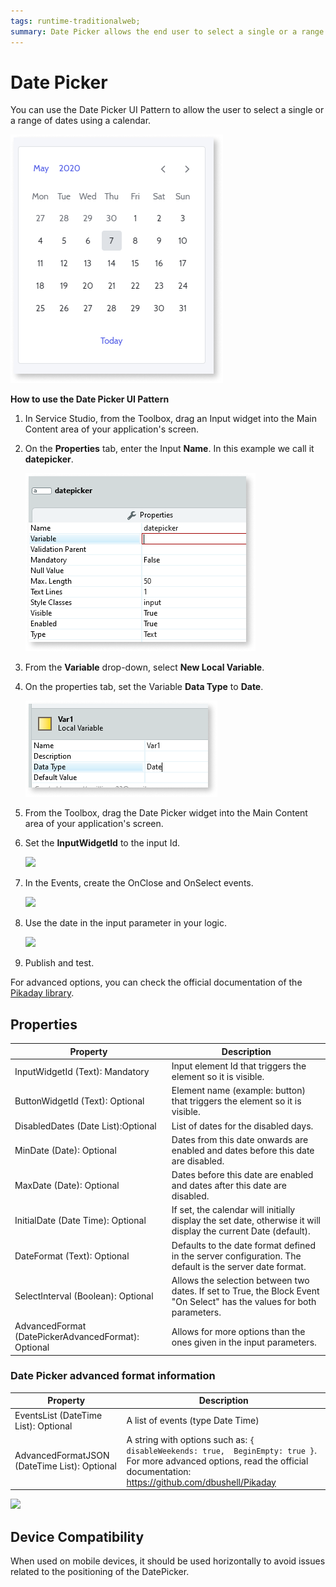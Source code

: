 ```yaml
---
tags: runtime-traditionalweb; 
summary: Date Picker allows the end user to select a single or a range of dates using a calendar.
---
```


# Date Picker 

You can use the Date Picker UI Pattern to allow the user to select a single or a range of dates using a calendar.

![](<images/datepicker-image-13.png>)

**How to use the Date Picker UI Pattern**

<!-- Drag an input and the DatePicker to the screen and set up the parameters. Only the InputWidgetId parameter is mandatory and must reference an input widget that will show the date picked on the page. -->

1. In Service Studio, from the Toolbox, drag an Input widget into the Main Content area of your application's screen.

1. On the **Properties** tab, enter the Input **Name**. In this example we call it **datepicker**. 

    ![](<images/datepicker-image-14.png>)

1. From the **Variable** drop-down, select **New Local Variable**.

1. On the properties tab, set the Variable **Data Type** to **Date**.

    ![](<images/datepicker-image-16.png>)
 
1. From the Toolbox, drag the Date Picker widget into the Main Content area of your application's screen.

1. Set the **InputWidgetId** to the input Id. 

    ![](<images/datepicker-image-2.png>)

1. In the Events, create the OnClose and OnSelect events.

    ![](<images/datepicker-image-7.png>)

1. Use the date in the input parameter in your logic.

    ![](<images/datepicker-image-8.png>)

1. Publish and test.


For advanced options, you can check the official documentation of the [Pikaday library](https://github.com/dbushell/Pikaday).

## Properties

| **Property** |  **Description** |  
|---|---|
| InputWidgetId (Text): Mandatory  | Input element Id that triggers the element so it is visible.  |
| ButtonWidgetId (Text): Optional  |  Element name (example: button) that  triggers the element so it is visible. |
| DisabledDates (Date List):Optional  |  List of dates for the disabled days.  | 
| MinDate (Date): Optional | Dates from this date onwards are enabled and  dates before this date are disabled. |
| MaxDate (Date): Optional| Dates before this date are enabled and dates after this date are disabled.  | 
| InitialDate (Date Time): Optional| If set, the calendar will initially display the set date, otherwise it will display the current Date (default).| 
| DateFormat (Text): Optional | Defaults to the date format defined in the server configuration. The default is the server date format. | 
| SelectInterval (Boolean): Optional  |  Allows the selection between two dates. If set to True, the Block Event "On Select" has the values for both parameters.  |
| AdvancedFormat (DatePickerAdvancedFormat): Optional | Allows for more options than the ones given in the input parameters. |
 

### Date Picker advanced format information

| **Property** |  **Description** | 
|---|---|
| EventsList (DateTime List): Optional | A list of events (type Date Time) |
| AdvancedFormatJSON (DateTime List): Optional | A string with options such as: `{ disableWeekends: true,  BeginEmpty: true }`. For more advanced options, read the official documentation: <https://github.com/dbushell/Pikaday> |


![](<images/datepicker-gif-1.gif>)

## Device Compatibility

When used on mobile devices, it should be used horizontally to avoid issues related to the positioning of the DatePicker.

